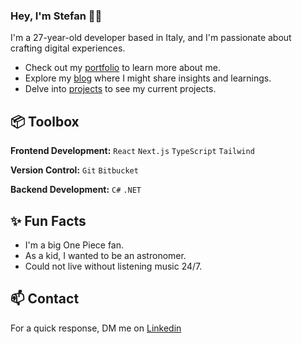 ### Hey, I'm Stefan 👋🏽
I'm a 27-year-old developer based in Italy, and I'm passionate about crafting digital experiences.

- Check out my [portfolio](https://craescustefangabriel.com) to learn more about me.
- Explore my [blog](https://craescustefangabriel.com/blog) where I might share insights and learnings.
- Delve into [projects](https://craescustefangabriel.com/project) to see my current projects.

## 📦 Toolbox
**Frontend Development:** `React` `Next.js` `TypeScript` `Tailwind`

**Version Control:** `Git` `Bitbucket`

**Backend Development:** `C#` `.NET`

## ✨ Fun Facts 

- I'm a big One Piece fan.
- As a kid, I wanted to be an astronomer.
- Could not live without listening music 24/7.

## 📫 Contact

For a quick response, DM me on [Linkedin](https://www.linkedin.com/in/stefan-gabriel-craescu-933643183/)
